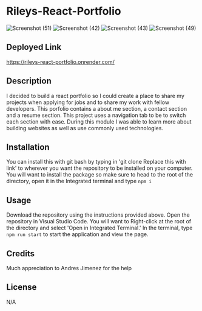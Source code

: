 # Rileys-React-Portfolio

![Screenshot (51)](https://github.com/RileyGlander/Rileys-React-Portfolio/assets/142702948/3bd99d6a-02dc-412c-b8ec-c15254c960dc)
![Screenshot (42)](https://github.com/RileyGlander/Rileys-React-Portfolio/assets/142702948/d997fcfd-5504-49b3-8bb1-214977cfb055)
![Screenshot (43)](https://github.com/RileyGlander/Rileys-React-Portfolio/assets/142702948/1cb8d847-dd7c-4ebf-b8c5-092f0c5243ca)
![Screenshot (49)](https://github.com/RileyGlander/Rileys-React-Portfolio/assets/142702948/bd1a0517-e32f-49af-b6a5-556a0f5a7c0a)


## Deployed Link
https://rileys-react-portfolio.onrender.com/

## Description
I decided to build a react portfolio so I could create a place to share my projects when applying for jobs and to share my work with fellow developers. This porfolio contains a about me section, a contact section and a resume section. This project uses a navigation tab to be to switch each section with ease. During this module I was able to learn more about building websites as well as use commonly used technologies. 


## Installation
You can install this with git bash by typing in 'git clone Replace this with link' to wherever you want the repository to be installed on your computer. You will want to install the package so make sure to head to the root of the directory, open it in the Integrated terminal and type `npm i`

## Usage
Download the repository using the instructions provided above. Open the repository in Visual Studio Code. You will want to Right-click at the root of the directory and select 'Open in Integrated Terminal.' In the terminal, type `npm run start` to start the application and view the page.


## Credits
Much appreciation to Andres Jimenez for the help


## License
N/A
